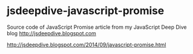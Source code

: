 jsdeepdive-javascript-promise
=============================

Source code of JavaScript Promise article from my JavaScript Deep Dive blog http://jsdeepdive.blogspot.com

http://jsdeepdive.blogspot.com/2014/09/javascript-promise.html
